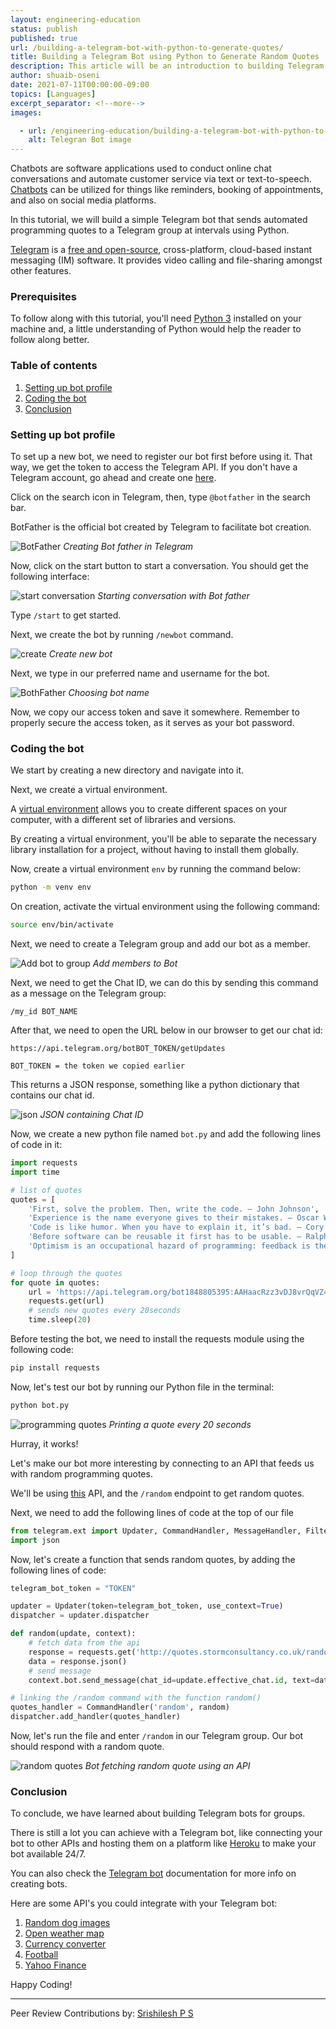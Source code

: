 ```yaml
---
layout: engineering-education
status: publish
published: true
url: /building-a-telegram-bot-with-python-to-generate-quotes/
title: Building a Telegram Bot using Python to Generate Random Quotes
description: This article will be an introduction to building Telegram bots using Python. Here, we will learn to fetch random quotes from an API, and display them as and when the user requests.
author: shuaib-oseni
date: 2021-07-11T00:00:00-09:00
topics: [Languages]
excerpt_separator: <!--more-->
images:

  - url: /engineering-education/building-a-telegram-bot-with-python-to-generate-quotes/hero.png
    alt: Telegran Bot image
---
```

Chatbots are software applications used to conduct online chat conversations and automate customer service via text or text-to-speech. [Chatbots](https://en.wikipedia.org/wiki/Chatbot) can be utilized for things like reminders, booking of appointments, and also on social media platforms.
<!--more-->
In this tutorial, we will build a simple Telegram bot that sends automated programming quotes to a Telegram group at intervals using Python.

[Telegram](https://www.telegram.org/) is a [free and open-source](https://en.wikipedia.org/wiki/Telegram_(software)), cross-platform, cloud-based instant messaging (IM) software. It provides video calling and file-sharing amongst other features.

### Prerequisites
To follow along with this tutorial, you'll need [Python 3](https://www.python.org/downloads/) installed on your machine and, a little understanding of Python would help the reader to follow along better.

### Table of contents
1. [Setting up bot profile](#setting-up-bot-profile)
2. [Coding the bot](#coding-the-bot)
3. [Conclusion](#conclusion)

### Setting up bot profile
To set up a new bot, we need to register our bot first before using it. That way, we get the token to access the Telegram API. If you don't have a Telegram account, go ahead and create one [here](https://www.telegram.org/).

Click on the search icon in Telegram, then, type `@botfather` in the search bar.

BotFather is the official bot created by Telegram to facilitate bot creation.

![BotFather](/engineering-education/building-a-telegram-bot-with-python-to-generate-quotes/bot-father.png)
*Creating Bot father in Telegram*

Now, click on the start button to start a conversation. You should get the following interface:

![start conversation](/engineering-education/building-a-telegram-bot-with-python-to-generate-quotes/start-bot-father.png)
*Starting conversation with Bot father*

Type `/start` to get started.

Next, we create the bot by running `/newbot` command.

![create](/engineering-education/building-a-telegram-bot-with-python-to-generate-quotes/create.png)
*Create new bot*

Next, we type in our preferred name and username for the bot.

![BothFather](/engineering-education/building-a-telegram-bot-with-python-to-generate-quotes/botname.png)
*Choosing bot name*

Now, we copy our access token and save it somewhere. Remember to properly secure the access token, as it serves as your bot password.

### Coding the bot
We start by creating a new directory and navigate into it.

Next, we create a virtual environment.

A [virtual environment](https://en.wikipedia.org/wiki/Virtual_environment) allows you to create different spaces on your computer, with a different set of libraries and versions.

By creating a virtual environment, you'll be able to separate the necessary library installation for a project, without having to install them globally.

Now, create a virtual environment `env` by running the command below:

```bash
python -m venv env
```

On creation, activate the virtual environment using the following command:

```bash
source env/bin/activate
```

Next, we need to create a Telegram group and add our bot as a member.

![Add bot to group](/engineering-education/building-a-telegram-bot-with-python-to-generate-quotes/add.png)
*Add members to Bot*

Next, we need to get the Chat ID, we can do this by sending this command as a message on the Telegram group:

```text
/my_id BOT_NAME
```

After that, we need to open the URL below in our browser to get our chat id:

```text
https://api.telegram.org/botBOT_TOKEN/getUpdates

BOT_TOKEN = the token we copied earlier
```

This returns a JSON response, something like a python dictionary that contains our chat id.

![json](/engineering-education/building-a-telegram-bot-with-python-to-generate-quotes/json.png)
*JSON containing Chat ID*

Now, we create a new python file named `bot.py` and add the following lines of code in it:

```python
import requests
import time

# list of quotes
quotes = [
    'First, solve the problem. Then, write the code. – John Johnson',
    'Experience is the name everyone gives to their mistakes. – Oscar Wilde',
    'Code is like humor. When you have to explain it, it’s bad. – Cory House',
    'Before software can be reusable it first has to be usable. – Ralph Johnson',
    'Optimism is an occupational hazard of programming: feedback is the treatment. - Kent Beck'
]

# loop through the quotes
for quote in quotes:
    url = 'https://api.telegram.org/bot1848805395:AAHaacRzz3vDJ8vrQqVZ4vMPTqY1OBOQ12Q/sendMessage?chat_id=CHAT_ID&text="{}"'.format(quote)
    requests.get(url)
    # sends new quotes every 20seconds
    time.sleep(20)
```

Before testing the bot, we need to install the requests module using the following code:

```bash
pip install requests
```

Now, let's test our bot by running our Python file in the terminal:

```bash
python bot.py
```

![programming quotes](/engineering-education/building-a-telegram-bot-with-python-to-generate-quotes/message.png)
*Printing a quote every 20 seconds*

Hurray, it works!

Let's make our bot more interesting by connecting to an API that feeds us with random programming quotes.

We'll be using [this](http://quotes.stormconsultancy.co.uk) API, and the `/random` endpoint to get random quotes.

Next, we need to add the following lines of code at the top of our file

```python
from telegram.ext import Updater, CommandHandler, MessageHandler, Filters
import json
```

Now, let's create a function that sends random quotes, by adding the following lines of code:

```python
telegram_bot_token = "TOKEN"

updater = Updater(token=telegram_bot_token, use_context=True)
dispatcher = updater.dispatcher

def random(update, context):
    # fetch data from the api
    response = requests.get('http://quotes.stormconsultancy.co.uk/random.json')
    data = response.json()
    # send message
    context.bot.send_message(chat_id=update.effective_chat.id, text=data['quote']) 

# linking the /random command with the function random() 
quotes_handler = CommandHandler('random', random)
dispatcher.add_handler(quotes_handler)
```

Now, let's run the file and enter `/random` in our Telegram group. Our bot should respond with a random quote.

![random quotes](/engineering-education/building-a-telegram-bot-with-python-to-generate-quotes/random.png)
*Bot fetching random quote using an API*

### Conclusion
To conclude, we have learned about building Telegram bots for groups.

There is still a lot you can achieve with a Telegram bot, like connecting your bot to other APIs and hosting them on a platform like [Heroku](https://medium.com/analytics-vidhya/schedule-a-python-script-on-heroku-a978b2f91ca8) to make your bot available 24/7.

You can also check the [Telegram bot](https://core.telegram.org/bots/api) documentation for more info on creating bots.

Here are some API's you could integrate with your Telegram bot:

1. [Random dog images](https://random.dog)
2. [Open weather map](https://rapidapi.com/community/api/open-weather-map)
3. [Currency converter](https://rapidapi.com/natkapral/api/currency-converter5)
4. [Football](https://rapidapi.com/api-sports/api/api-football)
5. [Yahoo Finance](https://rapidapi.com/apidojo/api/yahoo-finance1)

Happy Coding!

---
Peer Review Contributions by: [Srishilesh P S](/engineering-education/authors/srishilesh-p-s/)